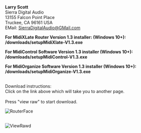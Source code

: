 <b>Larry Scott</b><br>
Sierra Digital Audio<br>
13155 Falcon Point Place<br>
Truckee, CA  96161  USA<br>
EMail: SierraDigitalAudio@GMail.com<br>

<b>For MidiXLate Router Version 1.3 installer: (Windows 10+): &nbsp;&nbsp;&nbsp;&nbsp;&nbsp;&nbsp;&nbsp;&nbsp;  /downloads/setupMidiXlate-V1.3.exe</b><br>

<b>For MidiControl Software Version 1.3 installer (Windows 10+): &nbsp;&nbsp;&nbsp;  /downloads/setupMidiControl-V1.3.exe</b><br>

<b>For MidiOrganize Software Version 1.3 installer (Windows 10+): &nbsp; /downloads/setupMidiOrganize-V1.3.exe</b><br><br>

Download instructions: <br>
Click on the link above which will take you to another page. <br>  
Press "view raw" to start download. <br>  

![RouterFace](https://github.com/user-attachments/assets/43c228e0-ff50-4296-8cb7-263a691db000) <br><br>

![ViewRawd](https://github.com/user-attachments/assets/23706775-5a9f-4dc1-99d6-2f27f2e2dceb)
